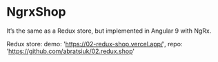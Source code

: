 # NgrxShop

It’s the same as a Redux store, but implemented in Angular 9 with NgRx.

Redux store:
    demo: 'https://02-redux-shop.vercel.app/',
    repo: 'https://github.com/abratsiuk/02.redux.shop'